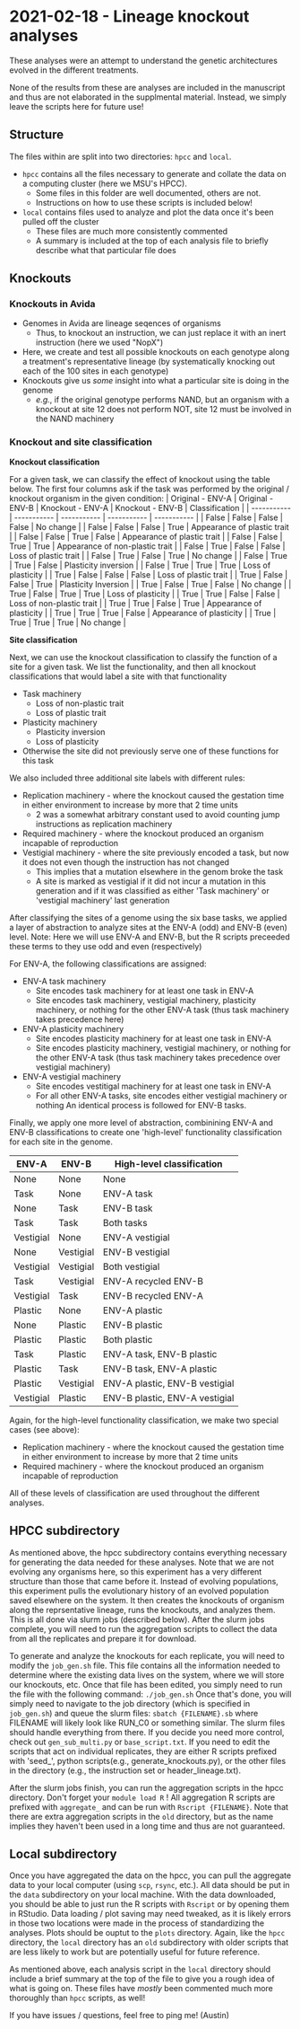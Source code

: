 # 2021-02-18 - Lineage knockout analyses

These analyses were an attempt to understand the genetic architectures evolved in the different treatments. 

None of the results from these are analyses are included in the manuscript and thus are not elaborated in the supplmental material. 
Instead, we simply leave the scripts here for future use! 

## Structure
The files within are split into two directories: `hpcc` and `local`. 

- `hpcc` contains all the files necessary to generate and collate the data on a computing cluster (here we MSU's HPCC).
  - Some files in this folder are well documented, others are not. 
  - Instructions on how to use these scripts is included below!
- `local` contains files used to analyze and plot the data once it's been pulled off the cluster
  - These files are much more consistently commented 
  - A summary is included at the top of each analysis file to briefly describe what that particular file does

## Knockouts

### Knockouts in Avida
- Genomes in Avida are lineage seqences of organisms
  - Thus, to knockout an instruction, we can just replace it with an inert instruction (here we used "NopX")
- Here, we create and test all possible knockouts on each genotype along a treatment's representative lineage (by systematically knocking out each of the 100 sites in each genotype)
- Knockouts give us _some_ insight into what a particular site is doing in the genome
  - _e.g._, if the original genotype performs NAND, but an organism with a knockout at site 12 does not perform NOT, site 12 must be involved in the NAND machinery

### Knockout and site classification

**Knockout classification**

For a given task, we can classify the effect of knockout using the table below. 
The first four columns ask if the task was performed by the original / knockout organism in the given condition:
| Original - ENV-A  | Original - ENV-B  | Knockout - ENV-A  | Knockout - ENV-B  | Classification |
| ----------- | ----------- | ----------- | ----------- | ----------- |
| False | False | False | False | No change |
| False | False | False | True  | Appearance of plastic trait |
| False | False | True  | False | Appearance of plastic trait |
| False | False | True  | True  | Appearance of non-plastic trait |
| False | True  | False | False | Loss of plastic trait |
| False | True  | False | True  | No change |
| False | True  | True  | False | Plasticity inversion |
| False | True  | True  | True  | Loss of plasticity |
| True  | False | False | False | Loss of plastic trait |
| True  | False | False | True  | Plasticity Inversion |
| True  | False | True  | False | No change |
| True  | False | True  | True  | Loss of plasticity |
| True  | True  | False | False | Loss of non-plastic trait |
| True  | True  | False | True  | Appearance of plasticity |
| True  | True  | True  | False | Appearance of plasticity |
| True  | True  | True  | True  | No change |



**Site classification**

Next, we can use the knockout classification to classify the function of a site for a given task.
We list the functionality, and then all knockout classifications that would label a site with that functionality

- Task machinery
  - Loss of non-plastic trait
  - Loss of plastic trait
- Plasticity machinery
  - Plasticity inversion
  - Loss of plasticity
- Otherwise the site did not previously serve one of these functions for this task

We also included three additional site labels with different rules:
- Replication machinery - where the knockout caused the gestation time in either environment to increase by more that 2 time units 
  - 2 was a somewhat arbitrary constant used to avoid counting jump instructions as replication machinery
- Required machinery - where the knockout produced an organism incapable of reproduction 
- Vestigial machinery - where the site previously encoded a task, but now it does not even though the instruction has not changed
  - This implies that a mutation elsewhere in the genom broke the task
  - A site is marked as vestigial if it did not incur a mutation in this generation and if it was classified as either 'Task machinery' or 'vestigial machinery' last generation


After classifying the sites of a genome using the six base tasks, we applied a layer of abstraction to analyze sites at the ENV-A (odd) and ENV-B (even) level. 
Note: Here we will use ENV-A and ENV-B, but the R scripts preceeded these terms to they use odd and even (respectively)

For ENV-A, the following classifications are assigned:
- ENV-A task machinery
  - Site encodes task machinery for at least one task in ENV-A
  - Site encodes task machinery, vestigial machinery, plasticity machinery, or nothing for the other ENV-A task (thus task machinery takes precedence here)
- ENV-A plasticity machinery  
  - Site encodes plasticity machinery for at least one task in ENV-A
  - Site encodes plasticity machinery, vestigial machinery, or nothing for the other ENV-A task (thus task machinery takes precedence over vestigial machinery)
- ENV-A vestigial machinery
  - Site encodes vestitigal machinery for at least one task in ENV-A
  - For all other ENV-A tasks, site encodes either vestigial machinery or nothing
An identical process is followed for ENV-B tasks.


Finally, we apply one more level of abstraction, combinining ENV-A and ENV-B classifications to create one 'high-level' functionality classification for each site in the genome. 

| ENV-A  | ENV-B  | High-level classification |
| ----------- | ----------- | ----------- | 
| None | None | None |
| Task | None | ENV-A task |
| None | Task | ENV-B task |
| Task | Task | Both tasks |
| Vestigial | None | ENV-A vestigial|
| None | Vestigial | ENV-B vestigial|
| Vestigial | Vestigial | Both vestigial |
| Task | Vestigial | ENV-A recycled ENV-B |
| Vestigial | Task | ENV-B recycled ENV-A |
| Plastic | None | ENV-A plastic |
| None | Plastic | ENV-B plastic |
| Plastic | Plastic | Both plastic |
| Task | Plastic | ENV-A task, ENV-B plastic |
| Plastic | Task | ENV-B task, ENV-A plastic |
| Plastic | Vestigial | ENV-A plastic, ENV-B vestigial |
| Vestigial | Plastic | ENV-B plastic, ENV-A vestigial |

Again, for the high-level functionality classification, we make two special cases (see above):
- Replication machinery - where the knockout caused the gestation time in either environment to increase by more that 2 time units 
- Required machinery - where the knockout produced an organism incapable of reproduction 

All of these levels of classification are used throughout the different analyses. 

## HPCC subdirectory

As mentioned above, the hpcc subdirectory contains everything necessary for generating the data needed for these analyses. 
Note that we are not evolving any organisms here, so this experiment has a very different structure than those that came before it. 
Instead of evolving populations, this experiment pulls the evolutionary history of an evolved population saved elsewhere on the system. 
It then creates the knockouts of organism along the reprsentative lineage, runs the knockouts, and analyzes them. 
This is all done via slurm jobs (described below). 
After the slurm jobs complete, you will need to run the aggregation scripts to collect the data from all the replicates and prepare it for download. 

To generate and analyze the knockouts for each replicate, you will need to modify the `job_gen.sh` file. 
This file contains all the information needed to determine where the existing data lives on the system, where we will store our knockouts, etc. 
Once that file has been edited, you simply need to run the file with the following command: 
```./job_gen.sh```
Once that's done, you will simply need to navigate to the job directory (which is specified in `job_gen.sh`) and queue the slurm files: 
```sbatch {FILENAME}.sb``` where FILENAME will likely look like RUN_C0 or something similar. 
The slurm files should handle everything from there. 
If you decide you need more control, check out `gen_sub_multi.py` or `base_script.txt`. 
If you need to edit the scripts that act on individual replicates, they are either R scripts prefixed with 'seed_', python scripts(e.g., generate_knockouts.py), or the other files in the directory (e.g., the instruction set or header_lineage.txt). 

After the slurm jobs finish, you can run the aggregation scripts in the hpcc directory. 
Don't forget your `module load R` !
All aggregation R scripts are prefixed with `aggregate_` and can be run with `Rscript {FILENAME}`.
Note that there are extra aggregation scripts in the `old` directory, but as the name implies they haven't been used in a long time and thus are not guaranteed. 

## Local subdirectory

Once you have aggregated the data on the hpcc, you can pull the aggregate data to your local computer (using `scp`, `rsync`, etc.). 
All data should be put in the `data` subdirectory on your local machine. 
With the data downloaded, you should be able to just run the R scripts with `Rscript` or by opening them in RStudio. 
Data loading / plot saving may need tweaked, as it is likely errors in those two locations were made in the process of standardizing the analyses. 
Plots should be ouptut to the `plots` directory. 
Again, like the `hpcc` directory, the `local` directory has an `old` subdirectory with older scripts that are less likely to work but are potentially useful for future reference. 

As mentioned above, each analysis script in the `local` directory should include a brief summary at the top of the file to give you a rough idea of what is going on. 
These files have _mostly_ been commented much more thoroughly than `hpcc` scripts, as well! 

If you have issues / questions, feel free to ping me! (Austin)
